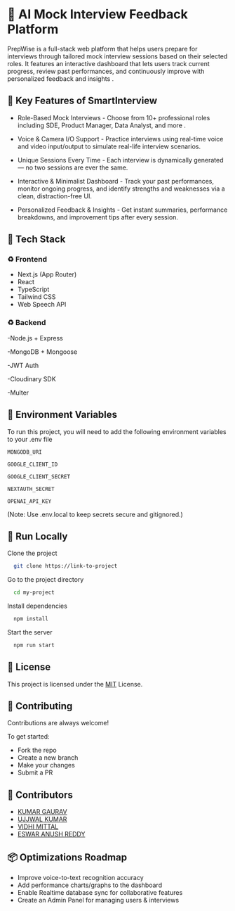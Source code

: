 
# 🧠 AI Mock Interview Feedback Platform

PrepWise is a full-stack web platform that helps users prepare for interviews through tailored mock interview sessions based on their selected roles. It features an interactive dashboard that lets users track current progress, review past performances, and continuously improve with personalized feedback and insights .



## 🔑 Key Features of SmartInterview
- Role-Based Mock Interviews - Choose from 10+ professional roles including SDE, Product Manager, Data Analyst, and more .

- Voice & Camera I/O Support - Practice interviews using real-time voice and video input/output to simulate real-life interview scenarios.

- Unique Sessions Every Time - Each interview is dynamically generated — no two sessions are ever the same.

- Interactive & Minimalist Dashboard - Track your past performances, monitor ongoing progress, and identify strengths and weaknesses via a clean, distraction-free UI.

- Personalized Feedback & Insights - Get instant summaries, performance breakdowns, and improvement tips after every session.





## 🧩 Tech Stack
### ♻️ Frontend

- Next.js (App Router)
- React
- TypeScript
- Tailwind CSS
- Web Speech API

### ♻️ Backend

-Node.js + Express

-MongoDB + Mongoose

-JWT Auth

-Cloudinary SDK

-Multer


## 🧪 Environment Variables

To run this project, you will need to add the following environment variables to your .env file

`MONGODB_URI`

`GOOGLE_CLIENT_ID`

`GOOGLE_CLIENT_SECRET`

`NEXTAUTH_SECRET`

`OPENAI_API_KEY`

(Note: Use .env.local to keep secrets secure and gitignored.)
## 🔐 Run Locally

Clone the project

```bash
  git clone https://link-to-project
```

Go to the project directory

```bash
  cd my-project
```

Install dependencies

```bash
  npm install
```

Start the server

```bash
  npm run start
```


## 📝 License
This project is licensed under the 
[MIT](https://choosealicense.com/licenses/mit/) License.


## 🤝 Contributing

Contributions are always welcome!

To get started:

- Fork the repo
- Create a new branch
- Make your changes
- Submit a PR




## 👥 Contributors

- [KUMAR GAURAV](https://github.com/Rathore13055)
- [UJJWAL KUMAR](https://github.com/ujjwalgit)
- [VIDHI MITTAL](https://github.com/VidhiMittal18)
- [ESWAR ANUSH REDDY](https://github.com/reddyeswaranush)


## 📦 Optimizations Roadmap

- Improve voice-to-text recognition accuracy
- Add performance charts/graphs to the dashboard
- Enable Realtime database sync for collaborative features
- Create an Admin Panel for managing users & interviews



